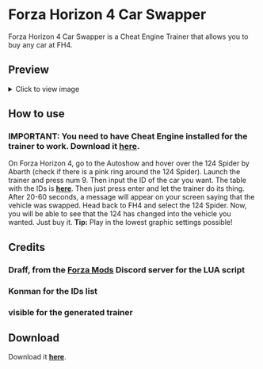 # Forza Horizon 4 Car Swapper
Forza Horizon 4 Car Swapper is a Cheat Engine Trainer that allows you to buy any car at FH4.

## Preview

<details>
 <summary>Click to view image</summary>

 ![Trainer](fh4trainer.png)

</details>

## How to use
### IMPORTANT: You need to have Cheat Engine installed for the trainer to work. Download it [**here**](https://www.cheatengine.org).
On Forza Horizon 4, go to the Autoshow and hover over the 124 Spider by Abarth (check if there is a pink ring around the 124 Spider). Launch the trainer and press num 9. Then input the ID of the car you want. The table with the IDs is [**here**](https://airtable.com/shr7Qyl9DhImLqGkt/tbltPCua61toz0Qay/viw7I8xAKXcCwdSLX). Then just press enter and let the trainer do its thing. After 20-60 seconds, a message will appear on your screen saying that the vehicle was swapped. Head back to FH4 and select the 124 Spider. Now, you will be able to see that the 124 has changed into the vehicle you wanted. Just buy it. **Tip:** Play in the lowest graphic settings possible!

## Credits
### Draff, from the [Forza Mods](https://discord.gg/RefdFEA) Discord server for the LUA script
### Konman for the IDs list
### visible for the generated trainer 

## Download 
Download it [**here**](https://github.com/manovisible/fh4carswapper/releases).

